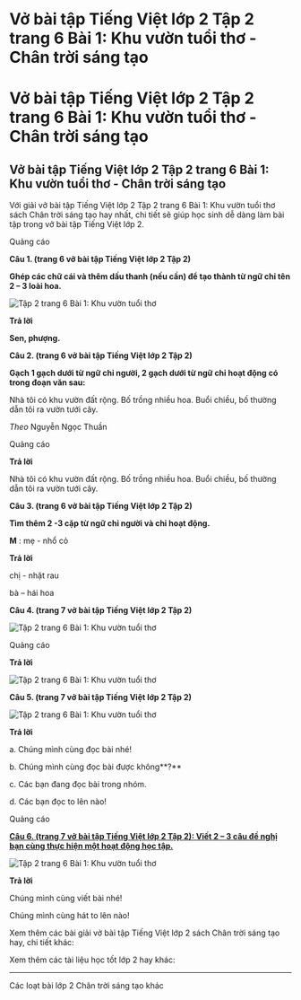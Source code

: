 # Vở bài tập Tiếng Việt lớp 2 Tập 2 trang 6 Bài 1: Khu vườn tuổi thơ - Chân trời sáng tạo

# Vở bài tập Tiếng Việt lớp 2 Tập 2 trang 6 Bài 1: Khu vườn tuổi thơ - Chân trời sáng tạo

## Vở bài tập Tiếng Việt lớp 2 Tập 2 trang 6 Bài 1: Khu vườn tuổi thơ - Chân trời sáng tạo

Với giải vở bài tập Tiếng Việt lớp 2 Tập 2 trang 6 Bài 1: Khu vườn tuổi thơ sách Chân trời sáng tạo hay nhất, chi tiết sẽ giúp học sinh dễ dàng làm bài tập trong vở bài tập Tiếng Việt lớp 2.

Quảng cáo

**Câu 1. (trang 6 vở bài tập Tiếng Việt lớp 2 Tập 2)**

**Ghép các chữ cái và thêm dấu thanh (nếu cần) để tạo thành từ ngữ chỉ tên 2 – 3 loài hoa.**

![Tập 2 trang 6 Bài 1: Khu vườn tuổi thơ](https://vietjack.com/vbt-tieng-viet-2-ct/images/bai-1-khu-vuon-tuoi-tho.png)

**Trả lời**

**Sen, phượng.**

**Câu 2. (trang 6 vở bài tập Tiếng Việt lớp 2 Tập 2)**

**Gạch 1 gạch dưới từ ngữ chỉ người, 2 gạch dưới từ ngữ chỉ hoạt động có trong đoạn văn sau:**

Nhà tôi có khu vườn đất rộng. Bố trồng nhiều hoa. Buổi chiều, bố thường dẫn tôi ra vườn tưới cây.

_Theo_ Nguyễn Ngọc Thuần

Quảng cáo

**Trả lời**

Nhà tôi có khu vườn đất rộng. Bố trồng nhiều hoa. Buổi chiều, bố thường dẫn tôi ra vườn tưới cây.

**Câu 3. (trang 6 vở bài tập Tiếng Việt lớp 2 Tập 2)**

**Tìm thêm 2 -3 cặp từ ngữ chỉ người và chỉ hoạt động.**

**M** : mẹ - nhổ cỏ

**Trả lời**

chị - nhặt rau

bà – hái hoa

**Câu 4. (trang 7 vở bài tập Tiếng Việt lớp 2 Tập 2)**

![Tập 2 trang 6 Bài 1: Khu vườn tuổi thơ](https://vietjack.com/vbt-tieng-viet-2-ct/images/bai-1-1-khu-vuon-tuoi-tho.png)

Quảng cáo

**Trả lời**

![Tập 2 trang 6 Bài 1: Khu vườn tuổi thơ](https://vietjack.com/vbt-tieng-viet-2-ct/images/bai-1-2-khu-vuon-tuoi-tho.png)

**Câu 5. (trang 7 vở bài tập Tiếng Việt lớp 2 Tập 2)**

![Tập 2 trang 6 Bài 1: Khu vườn tuổi thơ](https://vietjack.com/vbt-tieng-viet-2-ct/images/bai-1-3-khu-vuon-tuoi-tho.png)

**Trả lời**

a. Chúng mình cùng đọc bài nhé! 

b. Chúng mình cùng đọc bài được không**?**

c. Các bạn đang đọc bài trong nhóm.

d. Các bạn đọc to lên nào!

Quảng cáo

[**Câu 6. (trang 7 vở bài tập Tiếng Việt lớp 2 Tập 2): Viết 2 – 3 câu đề nghị bạn cùng thực hiện một hoạt động học tập.**](https://vietjack.com/vbt-tieng-viet-2-ct/viet-2-3-cau-de-nghi-ban-cung-thuc-hien-mot-hoat-dong-hoc-tap-vm.jsp)

![Tập 2 trang 6 Bài 1: Khu vườn tuổi thơ](https://vietjack.com/vbt-tieng-viet-2-ct/images/bai-1-4-khu-vuon-tuoi-tho.png)

**Trả lời**

Chúng mình cùng viết bài nhé!

Chúng mình cùng hát to lên nào!

Xem thêm các bài giải vở bài tập Tiếng Việt lớp 2 sách Chân trời sáng tạo hay, chi tiết khác:

Xem thêm các tài liệu học tốt lớp 2 hay khác:

* * *

Các loạt bài lớp 2 Chân trời sáng tạo khác
